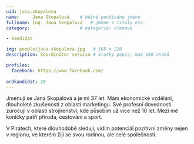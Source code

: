 ```yaml
---
uid: jana.skopalova
name:     Jana Skopalová 	# běžně používáné jméno
fullname: Ing. Jana Skopalová 	# jméno s tituly etc.
category:                   # kategorie: clenove

- kandidat

img: people/jana-skopalova.jpg   # 165 x 220
description: koordinátor servisu # kratký popis, max 160 znaků

profiles:
  facebook: https://www.facebook.com/
  
ordkandidat: 20
---
```


Jmenuji se Jana Skopalová a je mi 37 let. Mám ekonomické vzdělání, dlouholeté zkušenosti z oblasti marketingu. Své profesní dovednosti zúročuji v oblasti strojírenství, kde působím už více než 10 let. Mezi mé koníčky patří příroda, cestování a sport. 

V Pirátech, které dlouhodobě sleduji, vidím potenciál pozitivní změny nejen v regionu, ve kterém žiji se svou rodinou, ale celé společnosti.
